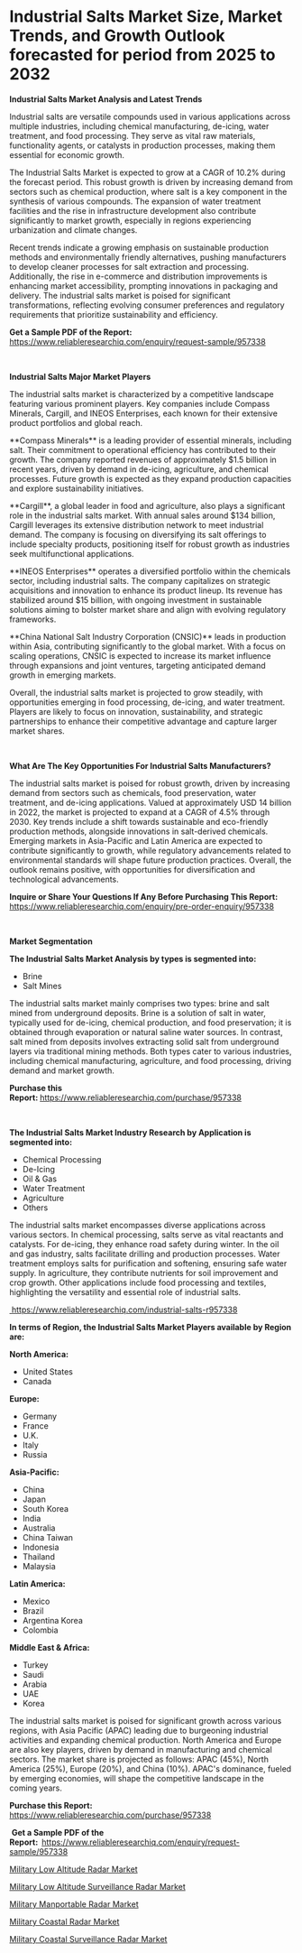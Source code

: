 <p><h1>Industrial Salts Market Size, Market Trends, and Growth Outlook forecasted for period from 2025 to 2032</h1></p><p><strong>Industrial Salts Market Analysis and Latest Trends</strong></p>
<p><p>Industrial salts are versatile compounds used in various applications across multiple industries, including chemical manufacturing, de-icing, water treatment, and food processing. They serve as vital raw materials, functionality agents, or catalysts in production processes, making them essential for economic growth.</p><p>The Industrial Salts Market is expected to grow at a CAGR of 10.2% during the forecast period. This robust growth is driven by increasing demand from sectors such as chemical production, where salt is a key component in the synthesis of various compounds. The expansion of water treatment facilities and the rise in infrastructure development also contribute significantly to market growth, especially in regions experiencing urbanization and climate changes.</p><p>Recent trends indicate a growing emphasis on sustainable production methods and environmentally friendly alternatives, pushing manufacturers to develop cleaner processes for salt extraction and processing. Additionally, the rise in e-commerce and distribution improvements is enhancing market accessibility, prompting innovations in packaging and delivery. The industrial salts market is poised for significant transformations, reflecting evolving consumer preferences and regulatory requirements that prioritize sustainability and efficiency.</p></p>
<p><strong>Get a Sample PDF of the Report:&nbsp;</strong> <a href="https://www.reliableresearchiq.com/enquiry/request-sample/957338?utm_campaign=1137&utm_medium=2&utm_source=Github&utm_content=ia&utm_term=28022025&utm_id=industrial-salts">https://www.reliableresearchiq.com/enquiry/request-sample/957338</a></p>
<p>&nbsp;</p>
<p><strong>Industrial Salts Major Market Players</strong></p>
<p><p>The industrial salts market is characterized by a competitive landscape featuring various prominent players. Key companies include Compass Minerals, Cargill, and INEOS Enterprises, each known for their extensive product portfolios and global reach.</p><p>**Compass Minerals** is a leading provider of essential minerals, including salt. Their commitment to operational efficiency has contributed to their growth. The company reported revenues of approximately $1.5 billion in recent years, driven by demand in de-icing, agriculture, and chemical processes. Future growth is expected as they expand production capacities and explore sustainability initiatives.</p><p>**Cargill**, a global leader in food and agriculture, also plays a significant role in the industrial salts market. With annual sales around $134 billion, Cargill leverages its extensive distribution network to meet industrial demand. The company is focusing on diversifying its salt offerings to include specialty products, positioning itself for robust growth as industries seek multifunctional applications.</p><p>**INEOS Enterprises** operates a diversified portfolio within the chemicals sector, including industrial salts. The company capitalizes on strategic acquisitions and innovation to enhance its product lineup. Its revenue has stabilized around $15 billion, with ongoing investment in sustainable solutions aiming to bolster market share and align with evolving regulatory frameworks.</p><p>**China National Salt Industry Corporation (CNSIC)** leads in production within Asia, contributing significantly to the global market. With a focus on scaling operations, CNSIC is expected to increase its market influence through expansions and joint ventures, targeting anticipated demand growth in emerging markets.</p><p>Overall, the industrial salts market is projected to grow steadily, with opportunities emerging in food processing, de-icing, and water treatment. Players are likely to focus on innovation, sustainability, and strategic partnerships to enhance their competitive advantage and capture larger market shares.</p></p>
<p>&nbsp;</p>
<p><strong>What Are The Key Opportunities For Industrial Salts Manufacturers?</strong></p>
<p><p>The industrial salts market is poised for robust growth, driven by increasing demand from sectors such as chemicals, food preservation, water treatment, and de-icing applications. Valued at approximately USD 14 billion in 2022, the market is projected to expand at a CAGR of 4.5% through 2030. Key trends include a shift towards sustainable and eco-friendly production methods, alongside innovations in salt-derived chemicals. Emerging markets in Asia-Pacific and Latin America are expected to contribute significantly to growth, while regulatory advancements related to environmental standards will shape future production practices. Overall, the outlook remains positive, with opportunities for diversification and technological advancements.</p></p>
<p><strong>Inquire or Share Your Questions If Any Before Purchasing This Report:</strong> <a href="https://www.reliableresearchiq.com/enquiry/pre-order-enquiry/957338?utm_campaign=1137&utm_medium=2&utm_source=Github&utm_content=ia&utm_term=28022025&utm_id=industrial-salts">https://www.reliableresearchiq.com/enquiry/pre-order-enquiry/957338</a></p>
<p>&nbsp;</p>
<p><strong>Market Segmentation</strong></p>
<p><strong>The Industrial Salts Market Analysis by types is segmented into:</strong></p>
<p><ul><li>Brine</li><li>Salt Mines</li></ul></p>
<p><p>The industrial salts market mainly comprises two types: brine and salt mined from underground deposits. Brine is a solution of salt in water, typically used for de-icing, chemical production, and food preservation; it is obtained through evaporation or natural saline water sources. In contrast, salt mined from deposits involves extracting solid salt from underground layers via traditional mining methods. Both types cater to various industries, including chemical manufacturing, agriculture, and food processing, driving demand and market growth.</p></p>
<p><strong>Purchase this Report:&nbsp;</strong><a href="https://www.reliableresearchiq.com/purchase/957338?utm_campaign=1137&utm_medium=2&utm_source=Github&utm_content=ia&utm_term=28022025&utm_id=industrial-salts">https://www.reliableresearchiq.com/purchase/957338</a></p>
<p>&nbsp;</p>
<p><strong>The Industrial Salts Market Industry Research by Application is segmented into:</strong></p>
<p><ul><li>Chemical Processing</li><li>De-Icing</li><li>Oil & Gas</li><li>Water Treatment</li><li>Agriculture</li><li>Others</li></ul></p>
<p><p>The industrial salts market encompasses diverse applications across various sectors. In chemical processing, salts serve as vital reactants and catalysts. For de-icing, they enhance road safety during winter. In the oil and gas industry, salts facilitate drilling and production processes. Water treatment employs salts for purification and softening, ensuring safe water supply. In agriculture, they contribute nutrients for soil improvement and crop growth. Other applications include food processing and textiles, highlighting the versatility and essential role of industrial salts.</p></p>
<p><a href="https://www.reliableresearchiq.com/industrial-salts-r957338?utm_campaign=1137&utm_medium=2&utm_source=Github&utm_content=ia&utm_term=28022025&utm_id=industrial-salts">&nbsp;https://www.reliableresearchiq.com/industrial-salts-r957338</a></p>
<p><strong>In terms of Region, the Industrial Salts Market Players available by Region are:</strong></p>
<p>
    <p> <strong> North America: </strong>
        <ul>
            <li>United States</li>
            <li>Canada</li>
        </ul>
        </p> 
    <p> <strong> Europe: </strong>
        <ul>
            <li>Germany</li>
            <li>France</li>
            <li>U.K.</li>
            <li>Italy</li>
            <li>Russia</li>
        </ul>
        </p> 
    <p> <strong> Asia-Pacific: </strong>
        <ul>
            <li>China</li>
            <li>Japan</li>
            <li>South Korea</li>
            <li>India</li>
            <li>Australia</li>
            <li>China Taiwan</li>
            <li>Indonesia</li>
            <li>Thailand</li>
            <li>Malaysia</li>
        </ul>
        </p> 
    <p> <strong> Latin America: </strong>
        <ul>
            <li>Mexico</li>
            <li>Brazil</li>
            <li>Argentina Korea</li>
            <li>Colombia</li>
        </ul>
        </p> 
    <p> <strong> Middle East & Africa: </strong>
        <ul>
            <li>Turkey</li>
            <li>Saudi</li>
            <li>Arabia</li>
            <li>UAE</li>
            <li>Korea</li>
        </ul>
    </p>
    </p>
<p><p>The industrial salts market is poised for significant growth across various regions, with Asia Pacific (APAC) leading due to burgeoning industrial activities and expanding chemical production. North America and Europe are also key players, driven by demand in manufacturing and chemical sectors. The market share is projected as follows: APAC (45%), North America (25%), Europe (20%), and China (10%). APAC's dominance, fueled by emerging economies, will shape the competitive landscape in the coming years.</p></p>
<p><strong>Purchase this Report: </strong><a href="https://www.reliableresearchiq.com/purchase/957338?utm_campaign=1137&utm_medium=2&utm_source=Github&utm_content=ia&utm_term=28022025&utm_id=industrial-salts">https://www.reliableresearchiq.com/purchase/957338</a></p>
<p>&nbsp;<strong>Get a Sample PDF of the Report:&nbsp;&nbsp;</strong><a href="https://www.reliableresearchiq.com/enquiry/request-sample/957338?utm_campaign=1137&utm_medium=2&utm_source=Github&utm_content=ia&utm_term=28022025&utm_id=industrial-salts">https://www.reliableresearchiq.com/enquiry/request-sample/957338</a></p>
<p><strong></strong></p>
<p><p><a href="https://github.com/globismark/Market-Research-Report-List-6/blob/main/military-low-altitude-radar-market.md?utm_campaign=1137&utm_medium=2&utm_source=Github&utm_content=ia&utm_term=28022025&utm_id=industrial-salts">Military Low Altitude Radar Market</a></p><p><a href="https://github.com/NarcisoFerry/Market-Research-Report-List-1/blob/main/military-low-altitude-surveillance-radar-market.md?utm_campaign=1137&utm_medium=2&utm_source=Github&utm_content=ia&utm_term=28022025&utm_id=industrial-salts">Military Low Altitude Surveillance Radar Market</a></p><p><a href="https://github.com/prosalinda88/Market-Research-Report-List-7/blob/main/military-manportable-radar-market.md?utm_campaign=1137&utm_medium=2&utm_source=Github&utm_content=ia&utm_term=28022025&utm_id=industrial-salts">Military Manportable Radar Market</a></p><p><a href="https://github.com/FosterFahey91/Market-Research-Report-List-1/blob/main/military-coastal-radar-market.md?utm_campaign=1137&utm_medium=2&utm_source=Github&utm_content=ia&utm_term=28022025&utm_id=industrial-salts">Military Coastal Radar Market</a></p><p><a href="https://github.com/kathiestrine5ty/Market-Research-Report-List-1/blob/main/military-coastal-surveillance-radar-market.md?utm_campaign=1137&utm_medium=2&utm_source=Github&utm_content=ia&utm_term=28022025&utm_id=industrial-salts">Military Coastal Surveillance Radar Market</a></p></p>